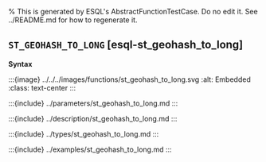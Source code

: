 % This is generated by ESQL's AbstractFunctionTestCase. Do no edit it. See ../README.md for how to regenerate it.

## `ST_GEOHASH_TO_LONG` [esql-st_geohash_to_long]

**Syntax**

:::{image} ../../../images/functions/st_geohash_to_long.svg
:alt: Embedded
:class: text-center
:::


:::{include} ../parameters/st_geohash_to_long.md
:::

:::{include} ../description/st_geohash_to_long.md
:::

:::{include} ../types/st_geohash_to_long.md
:::

:::{include} ../examples/st_geohash_to_long.md
:::
